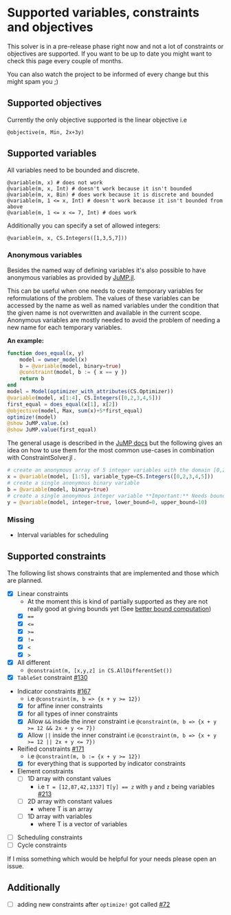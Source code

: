 # Supported variables, constraints and objectives

This solver is in a pre-release phase right now and not a lot of constraints or objectives are supported.
If you want to be up to date you might want to check this page every couple of months. 

You can also watch the project to be informed of every change but this might spam you ;)

## Supported objectives

Currently the only objective supported is the linear objective i.e

```
@objective(m, Min, 2x+3y)
```

## Supported variables

All variables need to be bounded and discrete. 

```
@variable(m, x) # does not work
@variable(m, x, Int) # doesn't work because it isn't bounded
@variable(m, x, Bin) # does work because it is discrete and bounded
@variable(m, 1 <= x, Int) # doesn't work because it isn't bounded from above
@variable(m, 1 <= x <= 7, Int) # does work
```

Additionally you can specify a set of allowed integers:

```
@variable(m, x, CS.Integers([1,3,5,7]))
```

### Anonymous variables

Besides the named way of defining variables it's also possible to have anonymous variables as provided by [JuMP.jl](https://github.com/jump-dev/JuMP.jl). 

This can be useful when one needs to create temporary variables for reformulations of the problem. The values of these variables can be accessed by the name as well as named variables under the condition that the given name is not overwritten and available in the current scope. Anonymous variables are mostly needed to avoid the problem of needing a new name for each temporary variables.

**An example:**
```julia
function does_equal(x, y)
    model = owner_model(x)
    b = @variable(model, binary=true)
    @constraint(model, b := { x == y })
    return b
end
model = Model(optimizer_with_attributes(CS.Optimizer))
@variable(model, x[1:4], CS.Integers([0,2,3,4,5]))
first_equal = does_equal(x[1], x[2])
@objective(model, Max, sum(x)+5*first_equal)
optimize!(model)
@show JuMP.value.(x)
@show JuMP.value(first_equal)
```

The general usage is described in the [JuMP docs](https://jump.dev/JuMP.jl/stable/variables/#Anonymous-JuMP-variables-1) but the following gives an idea on how to use them for the most common use-cases in combination with ConstraintSolver.jl .

```julia
# create an anonymous array of 5 integer variables with the domain [0,2,3,4,5]
x = @variable(model, [1:5], variable_type=CS.Integers([0,2,3,4,5]))
# create a single anonymous binary variable 
b = @variable(model, binary=true)
# create a single anonymous integer variable **Important:** Needs bounds
y = @variable(model, integer=true, lower_bound=0, upper_bound=10)
```

### Missing
- Interval variables for scheduling

## Supported constraints

The following list shows constraints that are implemented and those which are planned.

- [X] Linear constraints
  - At the moment this is kind of partially supported as they are not really good at giving bounds yet (See [better bound computation](tutorial.md#Bound-computation-1))
  - [X] `==`
  - [X] `<=`
  - [X] `>=`
  - [X] `!=`
  - [X] `<`
  - [X] `>`
- [X] All different
  - `@constraint(m, [x,y,z] in CS.AllDifferentSet())`
- [X] `TableSet` constraint [#130](https://github.com/Wikunia/ConstraintSolver.jl/pull/130)
- Indicator constraints [#167](https://github.com/Wikunia/ConstraintSolver.jl/pull/167)
  - i.e `@constraint(m, b => {x + y >= 12})`
  - [X] for affine inner constraints
  - [X] for all types of inner constraints
  - [X] Allow `&&` inside the inner constraint i.e `@constraint(m, b => {x + y >= 12 && 2x + y <= 7})`
  - [X] Allow `||` inside the inner constraint i.e `@constraint(m, b => {x + y >= 12 || 2x + y <= 7})`
- Reified constraints [#171](https://github.com/Wikunia/ConstraintSolver.jl/pull/171)
  - i.e `@constraint(m, b := {x + y >= 12})`
  - [X] for everything that is supported by indicator constraints
- Element constraints
  - [ ] 1D array with constant values 
    - i.e `T = [12,87,42,1337]` `T[y] == z` with `y` and `z` being variables [#213](https://github.com/Wikunia/ConstraintSolver.jl/pull/213)
  - [ ] 2D array with constant values 
    - where T is an array
  - [ ] 1D array with variables
    - where T is a vector of variables 
- [ ] Scheduling constraints
- [ ] Cycle constraints

If I miss something which would be helpful for your needs please open an issue.

## Additionally 
- [ ] adding new constraints after `optimize!` got called [#72](https://github.com/Wikunia/ConstraintSolver.jl/issues/72)
